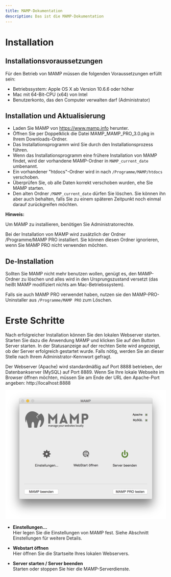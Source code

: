 ```yaml
---
title: MAMP-Dokumentation
description: Das ist die MAMP-Dokumentation
---
```


# Installation

## Installationsvoraussetzungen

Für den Betrieb von MAMP müssen die folgenden Voraussetzungen erfüllt sein:

* Betriebssystem: Apple OS X ab Version 10.6.6 oder höher
* Mac mit 64-Bit-CPU (x64) von Intel
* Benutzerkonto, das den Computer verwalten darf (Administrator)

## Installation und Aktualisierung

* Laden Sie MAMP von <https://www.mamp.info> herunter.
* Öffnen Sie per Doppelklick die Datei MAMP_MAMP_PRO_3.0.pkg in Ihrem Downloads-Ordner.
* Das Installationsprogramm wird Sie durch den Installationsprozess führen.
* Wenn das Installationsprogramm eine frühere Installation von MAMP findet, wird der vorhandene MAMP-Ordner in `MAMP_current_date` umbenannt.
* Ein vorhandener "htdocs"-Ordner wird in nach `/Programme/MAMP/htdocs` verschoben.
* Überprüfen Sie, ob alle Daten korrekt verschoben wurden, ehe Sie MAMP starten.
* Den alten Ordner `/MAMP_current_date` dürfen Sie löschen. Sie können ihn aber auch behalten, falls Sie zu einem späteren Zeitpunkt noch einmal darauf zurückgreifen möchten.

<div class="alert" role="alert">
<p><strong>Hinweis:</strong></p>
<p>Um MAMP zu installieren, benötigen Sie Administratorrechte.</p>
</div>

Bei der Installation von MAMP wird zusätzlich der Ordner /Programme/MAMP PRO installiert. Sie können diesen Ordner ignorieren, wenn Sie MAMP PRO nicht verwenden möchten.

## De-Installation

Sollten Sie MAMP nicht mehr benutzen wollen, genügt es, den MAMP-Ordner zu löschen und alles wird in den Ursprungszustand versetzt (das heißt MAMP modifiziert nichts am Mac-Betriebssystem).

Falls sie auch MAMP PRO verwendet haben, nutzen sie den MAMP-PRO-Uninstaller aus `/Programme/MAMP PRO` zum Löschen.

# Erste Schritte

Nach erfolgreicher Installation können Sie den lokalen Webserver starten. Starten Sie dazu die Anwendung MAMP und klicken Sie auf den Button Server starten. In der Statusanzeige auf der rechten Seite wird angezeigt, ob der Server erfolgreich gestartet wurde. Falls nötig, werden Sie an dieser Stelle nach Ihrem Administrator-Kennwort gefragt.

Der Webserver (Apache) wird standardmäßig auf Port 8888 betrieben, der Datenbankserver (MySQL) auf Port 8889. Wenn Sie Ihre lokale Webseite im Browser öffnen möchten, müssen Sie am Ende der URL den Apache-Port angeben: http://localhost:8888

![MAMP](MAMP.png)

*   **Einstellungen…**  
    Hier legen Sie die Einstellungen von MAMP fest. Siehe Abschnitt Einstellungen für weitere Details.

*   **Webstart öffnen**  
    Hier öffnen Sie die Startseite Ihres lokalen Webservers.

*   **Server starten / Server beenden**  
    Starten oder stoppen Sie hier die MAMP-Serverdienste.
